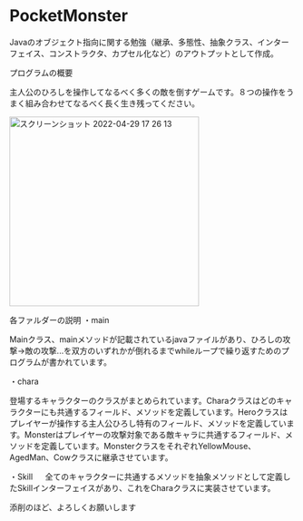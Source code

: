 # PocketMonster
Javaのオブジェクト指向に関する勉強（継承、多態性、抽象クラス、インターフェイス、コンストラクタ、カプセル化など）のアウトプットとして作成。

プログラムの概要

主人公のひろしを操作してなるべく多くの敵を倒すゲームです。８つの操作をうまく組み合わせてなるべく長く生き残ってください。
 
<img width="334" alt="スクリーンショット 2022-04-29 17 26 13" src="https://user-images.githubusercontent.com/103112285/165909875-e01f745e-4164-4ac1-b82b-16bd7d4d842b.png">

各ファルダーの説明
・main

Mainクラス、mainメソッドが記載されているjavaファイルがあり、ひろしの攻撃→敵の攻撃...を双方のいずれかが倒れるまでwhileループで繰り返すためのプログラムが書かれています。
 
・chara
 
 登場するキャラクターのクラスがまとめられています。Charaクラスはどのキャラクターにも共通するフィールド、メソッドを定義しています。Heroクラスはプレイヤーが操作する主人公ひろし特有のフィールド、メソッドを定義しています。Monsterはプレイヤーの攻撃対象である敵キャラに共通するフィールド、メソッドを定義しています。MonsterクラスをそれぞれYellowMouse、AgedMan、Cowクラスに継承させています。
 
・Skill
　
 全てのキャラクターに共通するメソッドを抽象メソッドとして定義したSkillインターフェイスがあり、これをCharaクラスに実装させています。
 
添削のほど、よろしくお願いします
